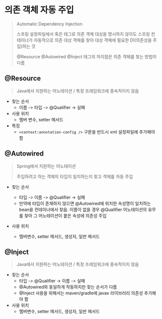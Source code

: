 

# 의존 객체 자동 주입

> Automatic Dependency Injection
>
> 스프링 설정파일에서 혹은 태그로 의존 객체 대상을 명시하지 않아도 스프링 컨테이너가 자동적으로 의존 대상 객체를 찾아 대상 객체에 필요한 DI(의존성을 주입)하는 것
>
> @Resource @Autowired @Inject 태그의 차이점은 의존 객체를 찾는 방법이 다름



## @Resource

> Java에서 지원하는 어노테이션 / 특정 프레임워크에 종속적이지 않음

- 찾는 순서
  - 이름 -> 타입 -> @Qualifier -> 실패
- 사용 위치
  - 멤버 변수, setter 메서드
- 특징
  - `<context:annotation-config />` 구문을 반드시 xml 설정파일에 추가해야 함



## @Autowired

> Spring에서 지원하는 어노테이션
>
> 주입하려고 하는 객체의 타입이 일치하는지 찾고 객체를 자동 주입

- 찾는 순서
  - 타입 -> 이름 -> @Qualifier -> 실패
  - 만약에 타입이 존재하지 않으면 @Autowired에 위치한 속성명이 일치하는 bean을 컨테이너에서 찾음. 이름이 없을 경우 @Qualifier 어노테이션의 유무를 찾아 그 어노테이션이 붙은 속성에 의존성 주입

- 사용 위치
  - 멤버변수, setter 메서드, 생성자, 일반 메서드



## @Inject

> Java에서 지원하는 어노테이션 / 특정 프레임워크에 종속적이지 않음

- 찾는 순서
  - 타입 -> @Qualifier -> 이름 -> 실패
  - @Autowired와 동일하게 작동하지만 찾는 순서가 다름
  - @Inject 사용을 위해서는 maven/gradle에 javax 라이브러리 의존성 추가해야 함
- 사용 위치
  - 멤버변수, setter 메서드, 생성자, 일반 메서드
